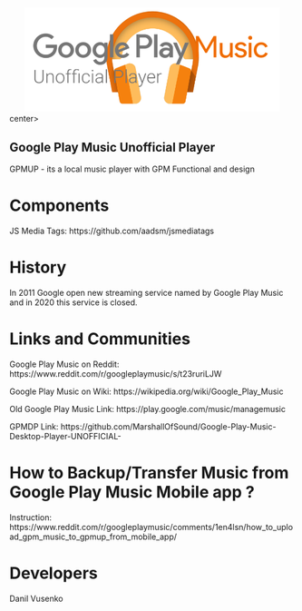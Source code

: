 <center><img src="img/logo.png" width="450px"></center>center><br>
<h2>Google Play Music Unofficial Player</h2>
<p>GPMUP - its a local music player with GPM Functional and design</p>

<h1>Components</h1>
<p>JS Media Tags: https://github.com/aadsm/jsmediatags</p>

<h1>History</h1>
<p>In 2011 Google open new streaming service named by Google Play Music<br> and in 2020 this service is closed.</p>

<h1>Links and Communities</h1>
<p>Google Play Music on Reddit: https://www.reddit.com/r/googleplaymusic/s/t23ruriLJW</p>
<p>Google Play Music on Wiki: https://wikipedia.org/wiki/Google_Play_Music</p>
<p>Old Google Play Music Link: https://play.google.com/music/managemusic</p>
<p>GPMDP Link: https://github.com/MarshallOfSound/Google-Play-Music-Desktop-Player-UNOFFICIAL-</p>

<h1>How to Backup/Transfer Music from Google Play Music Mobile app ?</h1>

<p>Instruction: https://www.reddit.com/r/googleplaymusic/comments/1en4lsn/how_to_upload_gpm_music_to_gpmup_from_mobile_app/</p>

<h1>Developers</h1>
<p>Danil Vusenko</p>
